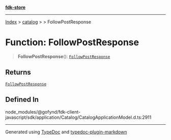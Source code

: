 [**fdk-store**](../../../README.md)
***

[Index](../../../API.md) > [catalog](../../README.md) > [<internal>](../README.md) > FollowPostResponse

# Function: FollowPostResponse

> **FollowPostResponse**(): [`FollowPostResponse`](../type-aliases/type-alias.FollowPostResponse.md)

## Returns

[`FollowPostResponse`](../type-aliases/type-alias.FollowPostResponse.md)

## Defined In

node\_modules/@gofynd/fdk-client-javascript/sdk/application/Catalog/CatalogApplicationModel.d.ts:2911

***
Generated using [TypeDoc](https://typedoc.org/) and [typedoc-plugin-markdown](https://www.npmjs.com/package/typedoc-plugin-markdown)
